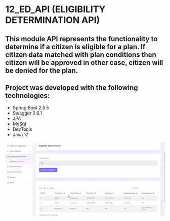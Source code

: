 # 12_ED_API (ELIGIBILITY DETERMINATION API)

## This module API represents the functionality to determine if a citizen is eligible for a plan. If citizen data matched with plan conditions then citizen will be approved in other case,  citizen will be denied for the plan.
## Project was developed with the following technologies:
* Spring Boot 2.5.5
* Swagger 2.6.1
* JPA
* MySql
* DevTools
* Java 17



![EligibilityDetermination](https://github.com/felixala/12_ED_API/blob/main/src/main/resources/templates/screenshots/eligibilityDetermination.png)